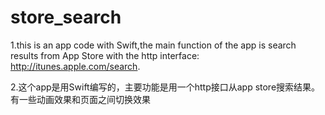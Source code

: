 # store_search
1.this is an app code with Swift,the main function of the app is search results from App Store with the http interface: http://itunes.apple.com/search.

2.这个app是用Swift编写的，主要功能是用一个http接口从app store搜索结果。有一些动画效果和页面之间切换效果
